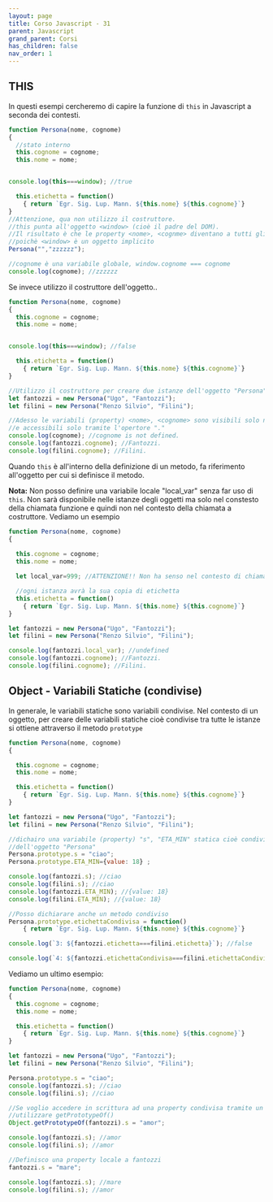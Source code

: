 ```yaml
---
layout: page
title: Corso Javascript - 31
parent: Javascript
grand_parent: Corsi
has_children: false
nav_order: 1
---
```


## THIS

In questi esempi cercheremo di capire la funzione di `this` in Javascript a seconda dei contesti.

```js
function Persona(nome, cognome)
{    
  //stato interno
  this.cognome = cognome; 
  this.nome = nome;    


console.log(this===window); //true

  this.etichetta = function() 
    { return `Egr. Sig. Lup. Mann. ${this.nome} ${this.cognome}`} 
}
//Attenzione, qua non utilizzo il costruttore.
//this punta all'oggetto <window> (cioè il padre del DOM).
//Il risultato è che le property <nome>, <cognme> diventano a tutti gli effetti variabili globali
//poichè <window> è un oggetto implicito
Persona("","zzzzzz"); 

//cognome è una variabile globale, window.cognome === cognome
console.log(cognome); //zzzzzz
```

Se invece utilizzo il costruttore dell'oggetto..

```js
function Persona(nome, cognome)
{     
  this.cognome = cognome; 
  this.nome = nome;    


console.log(this===window); //false

  this.etichetta = function() 
    { return `Egr. Sig. Lup. Mann. ${this.nome} ${this.cognome}`} 
}

//Utilizzo il costruttore per creare due istanze dell'oggetto "Persona", "fantozzi", "filini"
let fantozzi = new Persona("Ugo", "Fantozzi"); 
let filini = new Persona("Renzo Silvio", "Filini");

//Adesso le variabili (property) <nome>, <cognome> sono visibili solo nel contesto degli oggetti "fantozzi" e "filini"
//e accessibili solo tramite l'opertore "."
console.log(cognome); //cognome is not defined. 
console.log(fantozzi.cognome); //Fantozzi. 
console.log(filini.cognome); //Filini. 
```

Quando `this` è all'interno della definizione di un metodo, fa riferimento all'oggetto per cui si definisce il metodo.

**Nota:** Non posso definire una variabile locale "local_var" senza far uso di `this`. Non sarà disponibile nelle istanze degli oggetti ma solo nel constesto della chiamata funzione <Persona> e quindi non nel contesto della chiamata a costruttore. Vediamo un esempio

```js
function Persona(nome, cognome)
{    
 
  this.cognome = cognome; 
  this.nome = nome;    

  let local_var=999; //ATTENZIONE!! Non ha senso nel contesto di chiamata a costruttore

  //ogni istanza avrà la sua copia di etichetta
  this.etichetta = function() 
    { return `Egr. Sig. Lup. Mann. ${this.nome} ${this.cognome}`} 
}

let fantozzi = new Persona("Ugo", "Fantozzi"); 
let filini = new Persona("Renzo Silvio", "Filini");

console.log(fantozzi.local_var); //undefined
console.log(fantozzi.cognome); //Fantozzi. 
console.log(filini.cognome); //Filini. 
```

## Object - Variabili Statiche (condivise)

In generale, le variabili statiche sono variabili condivise. Nel contesto di un oggetto, per creare delle variabili statiche cioè condivise tra tutte le istanze si ottiene attraverso il metodo `prototype`


```js
function Persona(nome, cognome)
{    

  this.cognome = cognome;
  this.nome = nome;    

  this.etichetta = function() 
    { return `Egr. Sig. Lup. Mann. ${this.nome} ${this.cognome}`} 
}

let fantozzi = new Persona("Ugo", "Fantozzi"); 
let filini = new Persona("Renzo Silvio", "Filini");

//dichairo una variabile (property) "s", "ETA_MIN" statica cioè condivisa tra tutte le istanze create attravero il modello
//dell'oggetto "Persona"
Persona.prototype.s = "ciao";
Persona.prototype.ETA_MIN={value: 18} ;

console.log(fantozzi.s); //ciao
console.log(filini.s); //ciao
console.log(fantozzi.ETA_MIN); //{value: 18}
console.log(filini.ETA_MIN); //{value: 18}

//Posso dichiarare anche un metodo condiviso
Persona.prototype.etichettaCondivisa = function() 
    { return `Egr. Sig. Lup. Mann. ${this.nome} ${this.cognome}`} 

console.log(`3: ${fantozzi.etichetta===filini.etichetta}`); //false

console.log(`4: ${fantozzi.etichettaCondivisa===filini.etichettaCondivisa}`); //true
```

Vediamo un ultimo esempio:

```js
function Persona(nome, cognome)
{    
  this.cognome = cognome; 
  this.nome = nome;    

  this.etichetta = function() 
    { return `Egr. Sig. Lup. Mann. ${this.nome} ${this.cognome}`} 
}

let fantozzi = new Persona("Ugo", "Fantozzi"); 
let filini = new Persona("Renzo Silvio", "Filini");

Persona.prototype.s = "ciao";
console.log(fantozzi.s); //ciao
console.log(filini.s); //ciao

//Se voglio accedere in scrittura ad una property condivisa tramite un figlio, dobbiamo al solito modo
//utilizzare getPrototypeOf()
Object.getPrototypeOf(fantozzi).s = "amor";

console.log(fantozzi.s); //amor
console.log(filini.s); //amor

//Definisco una property locale a fantozzi
fantozzi.s = "mare";

console.log(fantozzi.s); //mare
console.log(filini.s); //amor
```



















